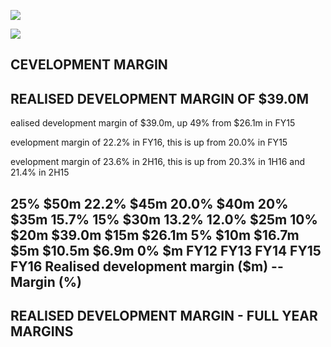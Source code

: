 ![](_page_0_Picture_0.jpeg)

![](_page_0_Picture_1.jpeg)

## CEVELOPMENT MARGIN

## REALISED DEVELOPMENT MARGIN OF \$39.0M

ealised development margin of \$39.0m, up 49% from \$26.1m in FY15

evelopment margin of 22.2% in FY16, this is up from 20.0% in FY15

evelopment margin of 23.6% in 2H16, this is up from 20.3% in 1H16 and 21.4% in 2H15

## 25% \$50m 22.2% \$45m 20.0% \$40m 20% \$35m 15.7% 15% \$30m 13.2% 12.0% \$25m 10% \$20m \$39.0m \$15m \$26.1m 5% \$10m \$16.7m \$5m \$10.5m \$6.9m 0% \$m FY12 FY13 FY14 FY15 FY16 Realised development margin (\$m) -- Margin (%)

## REALISED DEVELOPMENT MARGIN - FULL YEAR MARGINS